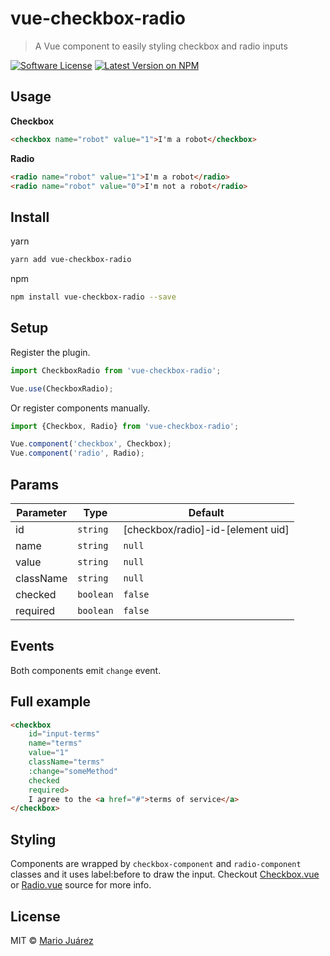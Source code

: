 # vue-checkbox-radio
> A Vue component to easily styling checkbox and radio inputs


[![Software License](https://img.shields.io/badge/license-MIT-brightgreen.svg?style=flat-square)](LICENSE.md)
[![Latest Version on NPM](https://img.shields.io/npm/v/vue-checkbox-radio.svg?style=flat-square)](https://npmjs.com/package/vue-checkbox-radio)

## Usage

**Checkbox**

```html
<checkbox name="robot" value="1">I'm a robot</checkbox>
```

**Radio**

```html
<radio name="robot" value="1">I'm a robot</radio>
<radio name="robot" value="0">I'm not a robot</radio>
```

## Install

yarn

```bash
yarn add vue-checkbox-radio
```

npm


```bash
npm install vue-checkbox-radio --save
```

## Setup

Register the plugin.

```js
import CheckboxRadio from 'vue-checkbox-radio';

Vue.use(CheckboxRadio);
```

Or register components manually.

```js
import {Checkbox, Radio} from 'vue-checkbox-radio';

Vue.component('checkbox', Checkbox);
Vue.component('radio', Radio);
```

## Params

Parameter | Type | Default
--------- | ---- | ------
id | `string` | [checkbox/radio]-id-[element uid]
name | `string` | `null`
value | `string` | `null`
className | `string` | `null`
checked | `boolean` | `false`
required | `boolean` | `false`

## Events

Both components emit `change` event.

## Full example

```html
<checkbox
    id="input-terms"
    name="terms"
    value="1"
    className="terms"
    :change="someMethod"
    checked
    required>
    I agree to the <a href="#">terms of service</a>
</checkbox>
```

## Styling

Components are wrapped by `checkbox-component` and `radio-component` classes and it uses label:before to draw the input. Checkout [Checkbox.vue](src/components/Checkbox.vue) or [Radio.vue](src/components/Radio.vue) source for more info.

## License

MIT © [Mario Juárez](https://github.com/mariomka)
